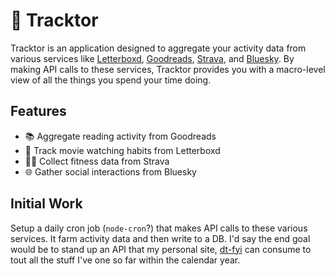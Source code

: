 # 🚜 Tracktor

Tracktor is an application designed to aggregate your activity data from various services like [Letterboxd](https://letterboxd.com/), [Goodreads](https://www.goodreads.com/), [Strava](https://www.strava.com/), and [Bluesky](https://bsky.app/). By making API calls to these services, Tracktor provides you with a macro-level view of all the things you spend your time doing.

## Features
- 📚 Aggregate reading activity from Goodreads
- 🎥 Track movie watching habits from Letterboxd
- 🚴‍♂️ Collect fitness data from Strava
- 🌐 Gather social interactions from Bluesky


## Initial Work
Setup a daily cron job (`node-cron`?) that makes API calls to these various services. It farm activity data and then write to a DB. I'd say the end goal would be to stand up an API that my personal site, [dt-fyi](https://github.com/danieltapp/dt-fyi) can consume to tout all the stuff I've one so far within the calendar year. 
